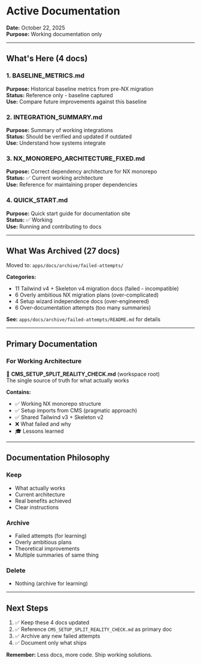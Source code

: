 # Active Documentation

**Date:** October 22, 2025  
**Purpose:** Working documentation only

---

## What's Here (4 docs)

### 1. BASELINE_METRICS.md

**Purpose:** Historical baseline metrics from pre-NX migration  
**Status:** Reference only - baseline captured  
**Use:** Compare future improvements against this baseline

### 2. INTEGRATION_SUMMARY.md

**Purpose:** Summary of working integrations  
**Status:** Should be verified and updated if outdated  
**Use:** Understand how systems integrate

### 3. NX_MONOREPO_ARCHITECTURE_FIXED.md

**Purpose:** Correct dependency architecture for NX monorepo  
**Status:** ✅ Current working architecture  
**Use:** Reference for maintaining proper dependencies

### 4. QUICK_START.md

**Purpose:** Quick start guide for documentation site  
**Status:** ✅ Working  
**Use:** Running and contributing to docs

---

## What Was Archived (27 docs)

Moved to: `apps/docs/archive/failed-attempts/`

**Categories:**

- 11 Tailwind v4 + Skeleton v4 migration docs (failed - incompatible)
- 6 Overly ambitious NX migration plans (over-complicated)
- 4 Setup wizard independence docs (over-engineered)
- 6 Over-documentation attempts (too many summaries)

**See:** `apps/docs/archive/failed-attempts/README.md` for details

---

## Primary Documentation

### For Working Architecture

📄 **CMS_SETUP_SPLIT_REALITY_CHECK.md** (workspace root)  
The single source of truth for what actually works

**Contains:**

- ✅ Working NX monorepo structure
- ✅ Setup imports from CMS (pragmatic approach)
- ✅ Shared Tailwind v3 + Skeleton v2
- ❌ What failed and why
- 🎓 Lessons learned

---

## Documentation Philosophy

### Keep

- What actually works
- Current architecture
- Real benefits achieved
- Clear instructions

### Archive

- Failed attempts (for learning)
- Overly ambitious plans
- Theoretical improvements
- Multiple summaries of same thing

### Delete

- Nothing (archive for learning)

---

## Next Steps

1. ✅ Keep these 4 docs updated
2. ✅ Reference `CMS_SETUP_SPLIT_REALITY_CHECK.md` as primary doc
3. ✅ Archive any new failed attempts
4. ✅ Document only what ships

**Remember:** Less docs, more code. Ship working solutions.
